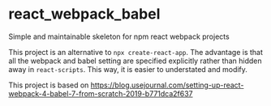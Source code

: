 # react_webpack_babel
Simple and maintainable skeleton for npm react webpack projects

This project is an alternative to `npx create-react-app`. The advantage is that all the webpack and babel setting are specified explicitly rather than hidden away in `react-scripts`. This way, it is easier to understated and modify. 

This project is based on https://blog.usejournal.com/setting-up-react-webpack-4-babel-7-from-scratch-2019-b771dca2f637  
